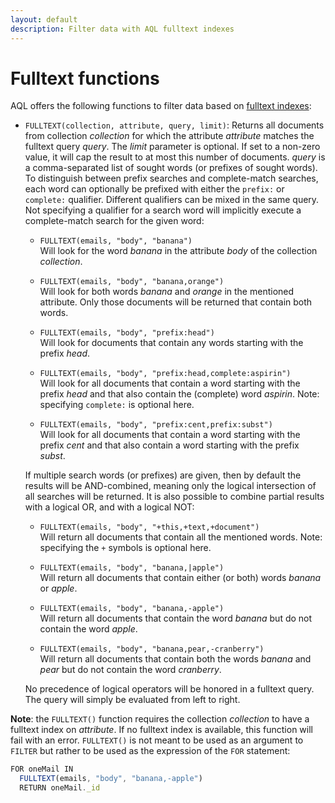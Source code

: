 ```yaml
---
layout: default
description: Filter data with AQL fulltext indexes
---
```

Fulltext functions
==================

AQL offers the following functions to filter data based on [fulltext indexes](glossary.html#fulltext-index):

- `FULLTEXT(collection, attribute, query, limit)`: 
  Returns all documents from collection *collection* for which the attribute *attribute*
  matches the fulltext query *query*. The *limit* parameter is optional. If set to a non-zero
  value, it will cap the result to at most this number of documents.
  *query* is a comma-separated list of sought words (or prefixes of sought words). To 
  distinguish between prefix searches and complete-match searches, each word can optionally be
  prefixed with either the `prefix:` or `complete:` qualifier. Different qualifiers can
  be mixed in the same query. Not specifying a qualifier for a search word will implicitly
  execute a complete-match search for the given word:

  - `FULLTEXT(emails, "body", "banana")`<br/>
    Will look for the word *banana* in the 
    attribute *body* of the collection *collection*.

  - `FULLTEXT(emails, "body", "banana,orange")`<br/>
    Will look for both words
    *banana* and *orange* in the mentioned attribute. Only those documents will be
    returned that contain both words.

  - `FULLTEXT(emails, "body", "prefix:head")`<br/>
    Will look for documents that contain any
    words starting with the prefix *head*.

  - `FULLTEXT(emails, "body", "prefix:head,complete:aspirin")`<br/>
    Will look for all 
    documents that contain a word starting with the prefix *head* and that also contain 
    the (complete) word *aspirin*. Note: specifying `complete:` is optional here.

  - `FULLTEXT(emails, "body", "prefix:cent,prefix:subst")`<br/>
    Will look for all documents 
    that contain a word starting with the prefix *cent* and that also contain a word
    starting with the prefix *subst*.

  If multiple search words (or prefixes) are given, then by default the results will be 
  AND-combined, meaning only the logical intersection of all searches will be returned. 
  It is also possible to combine partial results with a logical OR, and with a logical NOT:

  - `FULLTEXT(emails, "body", "+this,+text,+document")`<br/>
    Will return all documents that 
    contain all the mentioned words. Note: specifying the `+` symbols is optional here.

  - `FULLTEXT(emails, "body", "banana,|apple")`<br/>
    Will return all documents that contain
    either (or both) words *banana* or *apple*.

  - `FULLTEXT(emails, "body", "banana,-apple")`<br/>
    Will return all documents that contain
    the word *banana* but do not contain the word *apple*.

  - `FULLTEXT(emails, "body", "banana,pear,-cranberry")`<br/>
    Will return all documents that 
    contain both the words *banana* and *pear* but do not contain the word 
    *cranberry*.

  No precedence of logical operators will be honored in a fulltext query. The query will simply
  be evaluated from left to right.
  
**Note**: the `FULLTEXT()` function requires the collection *collection* to have a
fulltext index on *attribute*. If no fulltext index is available, this function
will fail with an error. `FULLTEXT()` is not meant to be used as an argument to `FILTER`
but rather to be used as the expression of the `FOR` statement:

```js
FOR oneMail IN
  FULLTEXT(emails, "body", "banana,-apple")
  RETURN oneMail._id
```
